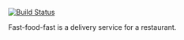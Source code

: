 [![Build Status](https://travis-ci.com/d-rita/fast-food-fast.svg?branch=test-apis)](https://travis-ci.com/d-rita/fast-food-fast)

Fast-food-fast is a delivery service for a restaurant. 

